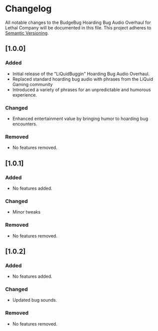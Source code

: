 # Changelog

All notable changes to the BudgeBug Hoarding Bug Audio Overhaul for Lethal Company will be documented in this file. This project adheres to [Semantic Versioning](https://semver.org/).


## [1.0.0]

### Added

- Initial release of the "LiQuidBuggin" Hoarding Bug Audio Overhaul.
- Replaced standard hoarding bug audio with phrases from the LiQuid Gaming community
- Introduced a variety of phrases for an unpredictable and humorous experience.

### Changed

- Enhanced entertainment value by bringing humor to hoarding bug encounters.

### Removed

- No features removed.

## [1.0.1]

### Added

- No features added.

### Changed

- Minor tweaks

### Removed

- No features removed.

## [1.0.2]

### Added

- No features added.

### Changed

- Updated bug sounds.

### Removed

- No features removed.